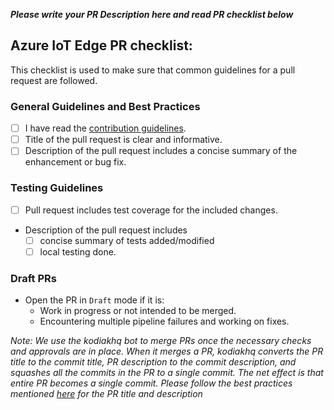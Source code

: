 ***Please write your PR Description here and read PR checklist below***

## Azure IoT Edge PR checklist:

This checklist is used to make sure that common guidelines for a pull request are followed.

### General Guidelines and Best Practices
- [ ] I have read the [contribution guidelines](https://github.com/azure/iotedge#contributing).
- [ ] Title of the pull request is clear and informative.
- [ ] Description of the pull request includes a concise summary of the enhancement or bug fix.

### Testing Guidelines
- [ ] Pull request includes test coverage for the included changes.
- Description of the pull request includes 
	- [ ] concise summary of tests added/modified
	- [ ] local testing done.  

### Draft PRs
- Open the PR in `Draft` mode if it is:
	- Work in progress or not intended to be merged.
	- Encountering multiple pipeline failures and working on fixes.

_Note: We use the kodiakhq bot to merge PRs once the necessary checks and approvals are in place. When it merges a PR, kodiakhq converts the PR title to the commit title, PR description to the commit description, and squashes all the commits in the PR to a single commit. The net effect is that entire PR becomes a single commit. Please follow the best practices mentioned [here](https://chris.beams.io/posts/git-commit/#:~:text=The%20seven%20rules%20of%20a%20great%20Git%20commit,what%20and%20why%20vs.%20how%20For%20example%3A%20) for the PR title and description_

